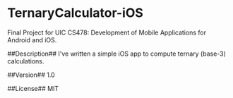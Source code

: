 # TernaryCalculator-iOS #
Final Project for UIC CS478: Development of Mobile Applications for Android and iOS.

##Description##
I've written a simple iOS app to compute ternary (base-3) calculations.

##Version##
1.0

##License##
MIT
